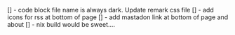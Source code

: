 [] - code block file name is always dark. Update remark css file
[] - add icons for rss at bottom of page
[] - add mastadon link at bottom of page and about
[] - nix build would be sweet....